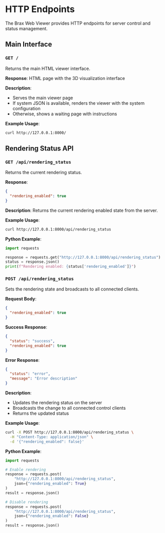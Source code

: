 # HTTP Endpoints

The Brax Web Viewer provides HTTP endpoints for server control and status management.

## Main Interface

### `GET /`

Returns the main HTML viewer interface.

**Response**: HTML page with the 3D visualization interface

**Description**: 
- Serves the main viewer page
- If system JSON is available, renders the viewer with the system configuration
- Otherwise, shows a waiting page with instructions

**Example Usage**:
```bash
curl http://127.0.0.1:8000/
```

## Rendering Status API

### `GET /api/rendering_status`

Returns the current rendering status.

**Response**:
```json
{
  "rendering_enabled": true
}
```

**Description**: Returns the current rendering enabled state from the server.

**Example Usage**:
```bash
curl http://127.0.0.1:8000/api/rendering_status
```

**Python Example**:
```python
import requests

response = requests.get("http://127.0.0.1:8000/api/rendering_status")
status = response.json()
print(f"Rendering enabled: {status['rendering_enabled']}")
```

### `POST /api/rendering_status`

Sets the rendering state and broadcasts to all connected clients.

**Request Body**:
```json
{
  "rendering_enabled": true
}
```

**Success Response**:
```json
{
  "status": "success",
  "rendering_enabled": true
}
```

**Error Response**:
```json
{
  "status": "error",
  "message": "Error description"
}
```

**Description**: 
- Updates the rendering status on the server
- Broadcasts the change to all connected control clients
- Returns the updated status

**Example Usage**:
```bash
curl -X POST http://127.0.0.1:8000/api/rendering_status \
  -H "Content-Type: application/json" \
  -d '{"rendering_enabled": false}'
```

**Python Example**:
```python
import requests

# Enable rendering
response = requests.post(
    "http://127.0.0.1:8000/api/rendering_status",
    json={"rendering_enabled": True}
)
result = response.json()

# Disable rendering
response = requests.post(
    "http://127.0.0.1:8000/api/rendering_status",
    json={"rendering_enabled": False}
)
result = response.json()
```